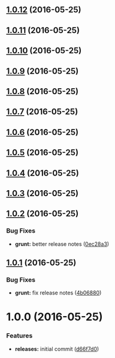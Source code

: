 <a name="1.0.12"></a>
## [1.0.12](https://github.com/hypeJunction/deploy_test/compare/1.0.11...v1.0.12) (2016-05-25)




<a name="1.0.11"></a>
## [1.0.11](https://github.com/hypeJunction/deploy_test/compare/1.0.10...v1.0.11) (2016-05-25)




<a name="1.0.10"></a>
## [1.0.10](https://github.com/hypeJunction/deploy_test/compare/1.0.9...v1.0.10) (2016-05-25)




<a name="1.0.9"></a>
## [1.0.9](https://github.com/hypeJunction/deploy_test/compare/1.0.8...v1.0.9) (2016-05-25)




<a name="1.0.8"></a>
## [1.0.8](https://github.com/hypeJunction/deploy_test/compare/1.0.7...v1.0.8) (2016-05-25)




<a name="1.0.7"></a>
## [1.0.7](https://github.com/hypeJunction/deploy_test/compare/1.0.6...v1.0.7) (2016-05-25)




<a name="1.0.6"></a>
## [1.0.6](https://github.com/hypeJunction/deploy_test/compare/1.0.5...v1.0.6) (2016-05-25)




<a name="1.0.5"></a>
## [1.0.5](https://github.com/hypeJunction/deploy_test/compare/1.0.4...v1.0.5) (2016-05-25)




<a name="1.0.4"></a>
## [1.0.4](https://github.com/hypeJunction/deploy_test/compare/1.0.3...v1.0.4) (2016-05-25)




<a name="1.0.3"></a>
## [1.0.3](https://github.com/hypeJunction/deploy_test/compare/1.0.2...v1.0.3) (2016-05-25)




<a name="1.0.2"></a>
## [1.0.2](https://github.com/hypeJunction/deploy_test/compare/1.0.1...v1.0.2) (2016-05-25)


### Bug Fixes

* **grunt:** better release notes ([0ec28a3](https://github.com/hypeJunction/deploy_test/commit/0ec28a3))



<a name="1.0.1"></a>
## [1.0.1](https://github.com/hypeJunction/deploy_test/compare/1.0.0...v1.0.1) (2016-05-25)


### Bug Fixes

* **grunt:** fix release notes ([4b06880](https://github.com/hypeJunction/deploy_test/commit/4b06880))



<a name="1.0.0"></a>
# 1.0.0 (2016-05-25)


### Features

* **releases:** initial commit ([d66f7d0](https://github.com/hypeJunction/deploy_test/commit/d66f7d0))



